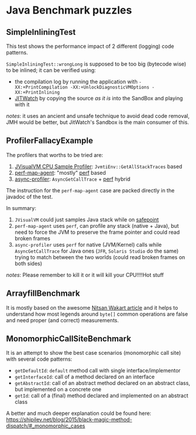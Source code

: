 # Java Benchmark puzzles

## SimpleInliningTest

This test shows the performance impact of 2 different (logging) code patterns.

`SimpleInliningTest::wrongLong` is supposed to be too big (bytecode wise) to be inlined; it can be verified using:
- the compilation log by running the application with `-XX:+PrintCompilation -XX:+UnlockDiagnosticVMOptions -XX:+PrintInlining`
- [JITWatch](https://github.com/AdoptOpenJDK/jitwatch) by copying the source *as it is* into the SandBox and playing with it

*notes*:
it uses an ancient and unsafe technique to avoid dead code removal, JMH would be better, but JitWatch's Sandbox is the main consumer of this.

## ProfilerFallacyExample

The profilers that worths to be tried are: 
1) [JVisualVM CPU Sample Profiler](https://docs.oracle.com/javase/6/docs/technotes/tools/share/jvisualvm.html): `JvmtiEnv::GetAllStackTraces` based 
2) [perf-map-agent](https://github.com/jvm-profiling-tools/perf-map-agent): "mostly" [perf](https://perf.wiki.kernel.org/index.php/Main_Page) based
3) [async-profiler](https://github.com/jvm-profiling-tools/async-profiler): `AsyncGetCallTrace` + [perf](https://perf.wiki.kernel.org/index.php/Main_Page) hybrid

The instruction for the `perf-map-agent` case are packed directly in the javadoc of the test.

In summary:
1) `JVisualVM` could just samples Java stack while on [safepoint](http://blog.ragozin.info/2012/10/safepoints-in-hotspot-jvm.html)
2) `perf-map-agent` uses `perf`, can profile any stack (native + Java), but need to force the JVM to preserve the frame pointer and could read broken frames
3) `async-profiler` uses `perf` for native (JVM/Kernel) calls while `AsyncGetCallTrace` for Java ones (`JFR`, `Solaris Studio` do the same)
trying to match between the two worlds (could read broken frames on both sides)

*notes*:
Please remember to kill it or it will kill your CPU!!!!Hot stuff

## ArrayfillBenchmark

It is mostly based on the awesome [Nitsan Wakart article](http://psy-lob-saw.blogspot.it/2015/04/on-arraysfill-intrinsics-superword-and.html) and it helps 
to understand how most legends around `byte[]` common operations are false and need proper (and correct) measurements. 

## MonomorphicCallSiteBenchmark

It is an attempt to show the best case scenarios (monomorphic call site) with several code patterns:
- `getDefaultId`: `default` method call with single interface/implementor
- `getInterfaceId`: call of a method declared on an interface
- `getAbstractId`: call of an abstract method declared on an abstract class, but implemented on a concrete one
- `getId`: call of a (final) method declared and implemented on an abstract class

A better and much deeper explanation could be found here: https://shipilev.net/blog/2015/black-magic-method-dispatch/#_monomorphic_cases

 


 
  